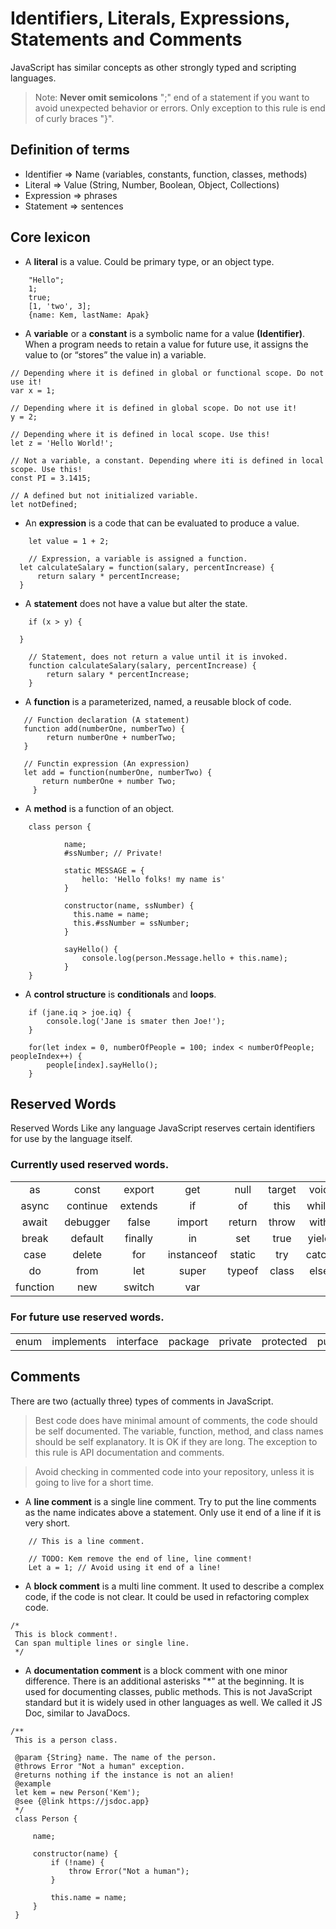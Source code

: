 # Identifiers, Literals, Expressions, Statements and Comments

JavaScript has similar concepts as other strongly typed and scripting languages.

> Note: **Never omit semicolons** ";" end of a statement if you want to avoid unexpected behavior or errors. Only exception to this rule is end of curly braces "}".

## Definition of terms
- Identifier => Name (variables, constants, function, classes, methods)
- Literal => Value (String, Number, Boolean, Object, Collections)
- Expression =>  phrases
- Statement => sentences

## Core lexicon
- A **literal** is a value. Could be primary type, or an object type.

```
	"Hello";
	1;
	true;
	[1, 'two', 3];
	{name: Kem, lastName: Apak}
```

- A **variable** or a **constant** is a symbolic name for a value **(Identifier)**. When a program needs to retain a value for future use, it assigns the value to (or “stores” the value in) a variable.

``` 
// Depending where it is defined in global or functional scope. Do not use it!
var x = 1; 

// Depending where it is defined in global scope. Do not use it!
y = 2; 

// Depending where it is defined in local scope. Use this!
let z = 'Hello World!'; 

// Not a variable, a constant. Depending where iti is defined in local scope. Use this!
const PI = 3.1415; 

// A defined but not initialized variable.
let notDefined;  
```

- An **expression** is a code that can be evaluated to produce a value.
```
	let value = 1 + 2;
	
	// Expression, a variable is assigned a function.
  let calculateSalary = function(salary, percentIncrease) {
      return salary * percentIncrease;
  }
```

- A **statement** does not have a value but alter the state.
```
	if (x > y) {
  
  }
	
	// Statement, does not return a value until it is invoked.
	function calculateSalary(salary, percentIncrease) {
		return salary * percentIncrease;
	}
```

- A **function** is a parameterized, named, a reusable block of code.

```
   // Function declaration (A statement)
   function add(numberOne, numberTwo) {
	    return numberOne + numberTwo;
   }
   
   // Functin expression (An expression)
   let add = function(numberOne, numberTwo) {
	   return numberOne + number Two;
	 }  
```

- A **method** is a function of an object.

```
	class person {
			
			name;
			#ssNumber; // Private!
			
			static MESSAGE = {
				hello: 'Hello folks! my name is'
			}
			
			constructor(name, ssNumber) {
			  this.name = name;
			  this.#ssNumber = ssNumber;
			}
			
			sayHello() {
				console.log(person.Message.hello + this.name);
			}
	}
```

- A **control structure** is **conditionals** and **loops**.

```
	if (jane.iq > joe.iq) {
		console.log('Jane is smater then Joe!');
	}
	
	for(let index = 0, numberOfPeople = 100; index < numberOfPeople; peopleIndex++) {
		people[index].sayHello();
	}
```

## Reserved Words

Reserved Words
Like any language JavaScript reserves certain identifiers for use by the language itself.

### Currently used reserved words.

|          |          |         |            |        |        |       | 
| :---:    | :---:    | :---:   | :---:      | :---:  | :---:  | :---: |
| as       |	 const	    | export  | get	       | null   | 	target | void  |
| async	   | continue | extends |	if         | of     |	this	   | while | 
| await	   | debugger | false	  | import     | return |	throw  |	 with  | 
| break    |	 default  | finally | in	         | set    | true   | yield |
| case     | delete   | for     | instanceof | static	| try    |	 catch |
| 	do       | from     | let	    | super     	 | typeof |	class  | else  |
| 	function |	 new      |	switch  |	var        |        |        |       |	

### For future use reserved words.

|       |            |            |         |         |           |        |
| :---: | :---:      | :---:      | :---:   | :---:   | :---:     | :---:  |
| enum  | 	implements | 	interface	| package	| private	| protected	| public |


## Comments

There are two (actually three) types of comments in JavaScript.

> Best code does have minimal amount of comments, the code should be self documented. The variable, function, method, and class names should be self explanatory. It is OK if they are long. The exception to this rule is API documentation and comments.

> Avoid checking in commented code into your repository, unless it is going to live for a short time.

- A **line comment** is a single line comment. Try to put the line comments as the name indicates above a statement. Only use it end of a line if it is very short.

```
	// This is a line comment.
	
	// TODO: Kem remove the end of line, line comment!
	Let a = 1; // Avoid using it end of a line!
```

- A **block comment** is a multi line comment. It used to describe a complex code, if the code is not clear. It could be used in refactoring complex code.

```
/*
 This is block comment!.
 Can span multiple lines or single line.
 */
```

- A **documentation comment** is a block comment with one minor difference. There is an additional asterisks "*" at the beginning. It is used for documenting classes, public methods. This is not JavaScript standard but it is widely used in other languages as well. We called it JS Doc, similar to JavaDocs.

```
/**
 This is a person class.
 
 @param {String} name. The name of the person.
 @throws Error "Not a human" exception.
 @returns nothing if the instance is not an alien!
 @example
 let kem = new Person('Kem');
 @see {@link https://jsdoc.app}
 */
 class Person {
 
	 name;
	 
	 constructor(name) {
		 if (!name) {
			 throw Error("Not a human");
		 }
		 
		 this.name = name;
	 }
 }
```
